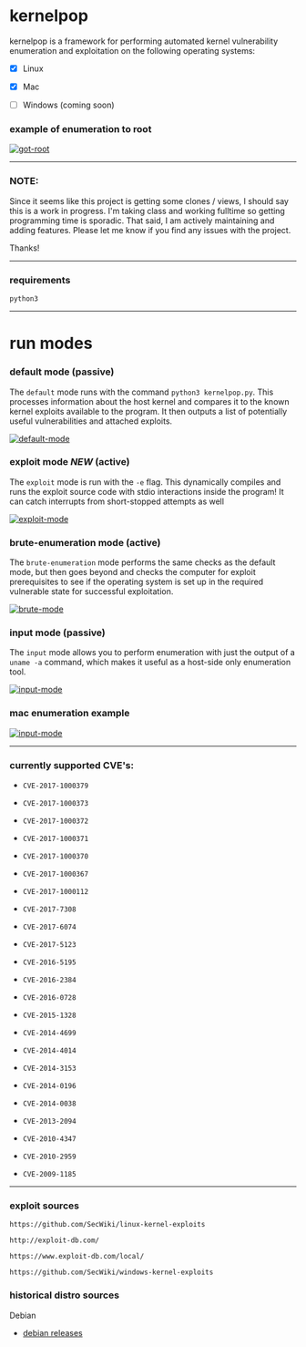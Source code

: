 # kernelpop

kernelpop is a framework for performing automated kernel vulnerability enumeration and exploitation 
on the following operating systems:

- [x] Linux

- [x] Mac

- [ ] Windows (coming soon)

### example of enumeration to root

[![got-root](https://asciinema.org/a/sIGLnYcIW3Rsrf3KkZ3JfDgl2.png "got-root")](https://asciinema.org/a/sIGLnYcIW3Rsrf3KkZ3JfDgl2)

---

### NOTE:

Since it seems like this project is getting some clones / views, I should say this is a work in progress. I'm taking 
class and working fulltime so getting programming time is sporadic. That said, I am actively maintaining and adding
features. Please let me know if you find any issues with the project.

Thanks!

---

### requirements

`python3`

---

# run modes

### default mode (passive)

The `default` mode runs with the command `python3 kernelpop.py`. This processes information about the
host kernel and compares it to the known kernel exploits available to the program. It then outputs a list of
potentially useful vulnerabilities and attached exploits.

[![default-mode](https://asciinema.org/a/vkeDOb5viwdYhwFKAAN3ezB6p.png "default asciinema")](https://asciinema.org/a/vkeDOb5viwdYhwFKAAN3ezB6p)


### exploit mode *NEW* (active)

The `exploit` mode is run with the `-e` flag. This dynamically compiles and runs the exploit source code with stdio
interactions inside the program! It can catch interrupts from short-stopped attempts as well

[![exploit-mode](https://asciinema.org/a/zKdFkktFJyWiqvrwDLK9avQ9E.png)](https://asciinema.org/a/zKdFkktFJyWiqvrwDLK9avQ9E)

### brute-enumeration mode (active)

The `brute-enumeration` mode performs the same checks as the default mode, but then
goes beyond and checks the computer for exploit prerequisites to see if the operating system is set up in the
required vulnerable state for successful exploitation. 

[![brute-mode](https://asciinema.org/a/Fyfon5sGJFI2Dm6PlNMn5SuCX.png "brute asciinema")](https://asciinema.org/a/Fyfon5sGJFI2Dm6PlNMn5SuCX)

### input mode (passive)

The `input` mode allows you to perform enumeration with just the output of a `uname -a` command, 
which makes it useful as a host-side only enumeration tool.

[![input-mode](https://asciinema.org/a/hrHaVdsJAv1iBorFknR3QaHmc.png "input asciinema")](https://asciinema.org/a/hrHaVdsJAv1iBorFknR3QaHmc)

### mac enumeration example

[![input-mode](https://asciinema.org/a/NhNPRcmidnvpW5zujW5tFmTDy.png "mac asciinema")](https://asciinema.org/a/NhNPRcmidnvpW5zujW5tFmTDy)

---

### currently supported CVE's:

* `CVE-2017-1000379`

* `CVE-2017-1000373`

* `CVE-2017-1000372`

* `CVE-2017-1000371`

* `CVE-2017-1000370`

* `CVE-2017-1000367`

* `CVE-2017-1000112`

* `CVE-2017-7308`

* `CVE-2017-6074`

* `CVE-2017-5123`

* `CVE-2016-5195`

* `CVE-2016-2384`

* `CVE-2016-0728`

* `CVE-2015-1328`

* `CVE-2014-4699`

* `CVE-2014-4014`

* `CVE-2014-3153`

* `CVE-2014-0196`

* `CVE-2014-0038`

* `CVE-2013-2094`

* `CVE-2010-4347`

* `CVE-2010-2959`

* `CVE-2009-1185`

---

### exploit sources

`https://github.com/SecWiki/linux-kernel-exploits`

`http://exploit-db.com/`

`https://www.exploit-db.com/local/`

`https://github.com/SecWiki/windows-kernel-exploits`

### historical distro sources

Debian

* [debian releases](http://cdimage.debian.org/cdimage/archive/)

